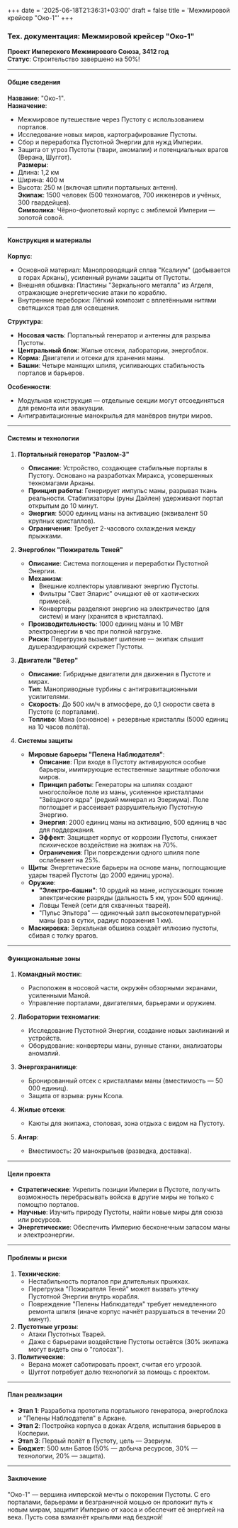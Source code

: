 +++
date = '2025-06-18T21:36:31+03:00'
draft = false
title = 'Межмировой крейсер "Око-1"'
+++

### Тех. документация: Межмировой крейсер "Око-1"  
**Проект Имперского Межмирового Союза, 3412 год**  
**Статус**: Строительство завершено на 50%!  

---

#### Общие сведения  
**Название**: "Око-1".  
**Назначение**:  
- Межмировое путешествие через Пустоту с использованием порталов.  
- Исследование новых миров, картографирование Пустоты.  
- Сбор и переработка Пустотной Энергии для нужд Империи.  
- Защита от угроз Пустоты (твари, аномалии) и потенциальных врагов (Верана, Шуггот).  
**Размеры**:  
- Длина: 1,2 км  
- Ширина: 400 м  
- Высота: 250 м (включая шпили портальных антенн).  
**Экипаж**: 1500 человек (500 техномагов, 700 инженеров и учёных, 300 гвардейцев).  
**Символика**: Чёрно-фиолетовый корпус с эмблемой Империи — золотой совой.  

---

#### Конструкция и материалы  
**Корпус**:  
- Основной материал: Манопроводящий сплав "Ксалиум" (добывается в горах Арканы), усиленный рунами защиты от Пустоты.  
- Внешняя обшивка: Пластины "Зеркального металла" из Агделя, отражающие энергетические атаки по кораблю.  
- Внутренние переборки: Лёгкий композит с вплетёнными нитями светящихся трав для освещения.  

**Структура**:  
- **Носовая часть**: Портальный генератор и антенны для разрыва Пустоты.  
- **Центральный блок**: Жилые отсеки, лаборатории, энергоблок.  
- **Корма**: Двигатели и отсеки для хранения маны.  
- **Башни**: Четыре манящих шпиля, усиливающих стабильность порталов и барьеров.  

**Особенности**:  
- Модульная конструкция — отдельные секции могут отсоединяться для ремонта или эвакуации.  
- Антигравитационные манокрылья для манёвров внутри миров.  

---

#### Системы и технологии  
1. **Портальный генератор "Разлом-3"**  
   - **Описание**: Устройство, создающее стабильные порталы в Пустоту. Основано на разработках Миракса, усовершенных техномагами Арканы.  
   - **Принцип работы**: Генерирует импульс маны, разрывая ткань реальности. Стабилизаторы (руны Дайлен) удерживают портал открытым до 10 минут.  
   - **Энергия**: 5000 единиц маны на активацию (эквивалент 50 крупных кристаллов).  
   - **Ограничения**: Требует 2-часового охлаждения между прыжками.  

2. **Энергоблок "Пожиратель Теней"**  
   - **Описание**: Система поглощения и переработки Пустотной Энергии.  
   - **Механизм**:  
     - Внешние коллекторы улавливают энергию Пустоты.  
     - Фильтры "Свет Эларис" очищают её от хаотических примесей.  
     - Конвертеры разделяют энергию на электричество (для систем) и ману (хранится в кристаллах).  
   - **Производительность**: 1000 единиц маны и 10 МВт электроэнергии в час при полной нагрузке.  
   - **Риски**: Перегрузка вызывает шипение — экипаж слышит душераздирающий скрежет Пустоты.  

3. **Двигатели "Ветер"**  
   - **Описание**: Гибридные двигатели для движения в Пустоте и мирах.  
   - **Тип**: Маноприводные турбины с антигравитационными усилителями.  
   - **Скорость**: До 500 км/ч в атмосфере, до 0,1 скорости света в Пустоте (с порталами).  
   - **Топливо**: Мана (основное) + резервные кристаллы (5000 единиц на 10 часов полёта).  

4. **Системы защиты**  
   - **Мировые барьеры "Пелена Наблюдателя"**:  
     - **Описание**: При входе в Пустоту активируются особые барьеры, имитирующие естественные защитные оболочки миров.  
     - **Принцип работы**: Генераторы на шпилях создают многослойное поле из маны, усиленное кристаллами "Звёздного ядра" (редкий минерал из Эзериума). Поле поглощает и рассеивает разрушительную Пустотную Энергию.  
     - **Энергия**: 2000 единиц маны на активацию, 500 единиц в час для поддержания.  
     - **Эффект**: Защищает корпус от коррозии Пустоты, снижает психическое воздействие на экипаж на 70%.  
     - **Ограничения**: При повреждении одного шпиля поле ослабевает на 25%.  
   - **Щиты**: Энергетические барьеры на основе маны, поглощающие удары тварей Пустоты (до 2000 единиц урона).  
   - **Оружие**:  
     - **"Электро-башни"**: 10 орудий на мане, испускающих тонкие электрические разряды (дальность 5 км, урон 500 единиц).  
     - Ловцы Теней (сети для схвачнных тварей).  
     - "Пульс Эльтора" — одиночный залп высокотемпературной маны (раз в сутки, радиус поражения 1 км).  
   - **Маскировка**: Зеркальная обшивка создаёт иллюзию пустоты, сбивая с толку врагов.  

---

#### Функциональные зоны  
1. **Командный мостик**:  
   - Расположен в носовой части, окружён обзорными экранами, усиленными Маной.  
   - Управление порталами, двигателями, барьерами и оружием.  

2. **Лаборатории техномагии**:  
   - Исследование Пустотной Энергии, создание новых заклинаний и устройств.  
   - Оборудование: конвертеры маны, рунные станки, анализаторы аномалий.  

3. **Энергохранилище**:  
   - Бронированный отсек с кристаллами маны (вместимость — 50 000 единиц).  
   - Защита от взрыва: руны Ксола.  

4. **Жилые отсеки**:  
   - Каюты для экипажа, столовая, зона отдыха с видом на Пустоту.  

5. **Ангар**:  
   - Вместимость: 20 манокрыльев (разведка, доставка).  

---

#### Цели проекта  
- **Стратегические**: Укрепить позиции Империи в Пустоте, получить возможность перебрасывать войска в другие миры не только с помощтю порталов.  
- **Научные**: Изучить природу Пустоты, найти новые миры для союза или ресурсов.  
- **Энергетические**: Обеспечить Империю бесконечным запасом маны и электроэнергии.  

---

#### Проблемы и риски  
1. **Технические**:  
   - Нестабильность порталов при длительных прыжках.  
   - Перегрузка "Пожирателя Теней" может вызвать утечку Пустотной Энергии внутрь корабля.  
   - Повреждение "Пелены Наблюдатедя" требует немедленного ремонта шпиля (иначе корпус начнёт разрушаться в течении 20 минут).  
1. **Пустотные угрозы**:  
   - Атаки Пустотных Тварей.  
   - Даже с барьерами воздействие Пустоты остаётся (30% экипажа могут видеть сны о "голосах").  
3. **Политические**:  
   - Верана может саботировать проект, считая его угрозой.  
   - Шуггот потребует долю технологий за помощь с проектом.  

---

#### План реализации  
- **Этап 1**: Разработка прототипа портального генератора, энергоблока и "Пелены Наблюдателя" в Аркане.  
- **Этап 2**: Постройка корпуса в доках Агделя, испытания барьеров в Косперии. 
- **Этап 3**: Первый полёт в Пустоту, цель — Эзериум.  
- **Бюджет**: 500 млн Батов (50% — добыча ресурсов, 30% — технологии, 20% — защита).  

---

#### Заключение  
"Око-1" — вершина имперской мечты о покорении Пустоты. С его порталами, барьерами и безграничной мощью он проложит путь к новым мирам, защитит Империю от хаоса и обеспечит её энергией на века. Пусть сова взмахнёт крыльями над бездной!  
